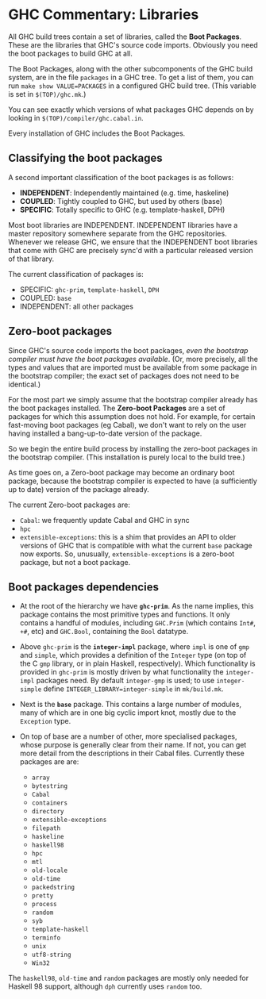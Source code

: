 # GHC Commentary: Libraries


All GHC build trees contain a set of libraries, called the **Boot Packages**.  These are the libraries that GHC's source code imports.  Obviously you need the boot packages to build GHC at all.


The Boot Packages, along with the other subcomponents of the GHC build system, are in the file `packages` in a GHC tree. To get a list of them, you can run `make show VALUE=PACKAGES` in a configured GHC build tree.  (This variable is set in `$(TOP)/ghc.mk`.)


You can see exactly which versions of what packages GHC depends on by looking in `$(TOP)/compiler/ghc.cabal.in`.


Every installation of GHC includes the Boot Packages.

## Classifying the boot packages


A second important classification of the boot packages is as follows:

- **INDEPENDENT**: Independently maintained (e.g. time, haskeline)
- **COUPLED**: Tightly coupled to GHC, but used by others (base)
- **SPECIFIC**: Totally specific to GHC (e.g. template-haskell, DPH)


Most boot libraries are INDEPENDENT.  INDEPENDENT libraries have a
master repository somewhere separate from the GHC repositories.  Whenever we release GHC, we ensure that the INDEPENDENT boot libraries that come with GHC are precisely sync'd with a particular released version of that library.


The current classification of packages is:

- SPECIFIC: `ghc-prim`, `template-haskell`, `DPH`
- COUPLED: `base`
- INDEPENDENT: all other packages

## Zero-boot packages


Since GHC's source code imports the boot packages, *even the bootstrap compiler must have the boot packages available*.  (Or, more precisely, all the types and values that are imported must be available from some package in the bootstrap compiler; the exact set of packages does not need to be identical.)


For the most part we simply assume that the bootstrap compiler already has the boot packages installed.  The **Zero-boot Packages** are a set of packages for which this assumption does not hold.  For example, for certain fast-moving boot packages (eg Cabal), we don't want to rely on the user having installed a bang-up-to-date version of the package.  


So we begin the entire build process by installing the zero-boot packages in the bootstrap compiler.  (This installation is purely local to the build tree.)  


As time goes on, a Zero-boot package may become an ordinary boot package, because the bootstrap compiler is expected to have (a sufficiently up to date) version of the package already.


The current Zero-boot packages are:

- `Cabal`: we frequently update Cabal and GHC in sync
- `hpc`
- `extensible-exceptions`: this is a shim that provides an API to older versions of GHC that is compatible with what the current `base` package now exports.  So, unusually, `extensible-exceptions` is a zero-boot package, but not a boot package.

## Boot packages dependencies

- At the root of the hierarchy we have **`ghc-prim`**. As the name implies, this package contains the most primitive types and functions. It only contains a handful of modules, including `GHC.Prim` (which contains `Int#`, `+#`, etc) and `GHC.Bool`, containing the `Bool` datatype.

- Above `ghc-prim` is the **`integer-impl`** package, where `impl` is one of `gmp` and `simple`, which provides a definition of the `Integer` type (on top of the C `gmp` library, or in plain Haskell, respectively). Which functionality is provided in `ghc-prim` is mostly driven by what functionality the `integer-impl` packages need. By default `integer-gmp` is used; to use `integer-simple` define `INTEGER_LIBRARY=integer-simple` in `mk/build.mk`.

- Next is the **`base`** package. This contains a large number of modules, many of which are in one big cyclic import knot, mostly due to the `Exception` type.

- On top of base are a number of other, more specialised packages, whose purpose is generally clear from their name. If not, you can get more detail from the descriptions in their Cabal files.  Currently these packages are are:

  - `array`
  - `bytestring`
  - `Cabal`
  - `containers`
  - `directory`
  - `extensible-exceptions`
  - `filepath`
  - `haskeline`
  - `haskell98`
  - `hpc`
  - `mtl`
  - `old-locale`
  - `old-time`
  - `packedstring`
  - `pretty`
  - `process`
  - `random`
  - `syb`
  - `template-haskell`
  - `terminfo`
  - `unix`
  - `utf8-string`
  - `Win32`


The `haskell98`, `old-time` and `random` packages are mostly only needed for Haskell 98 support, although `dph` currently uses `random` too.
